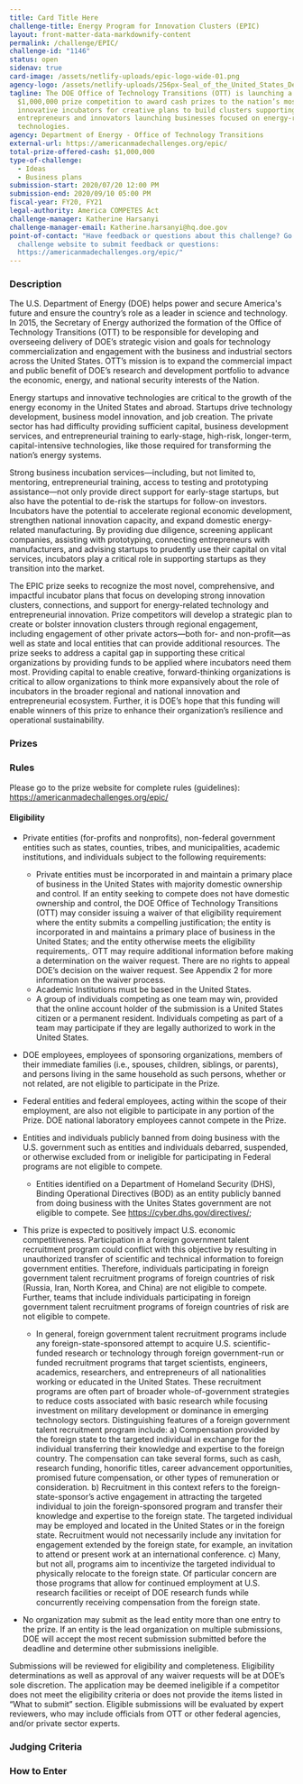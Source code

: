 ```yaml
---
title: Card Title Here
challenge-title: Energy Program for Innovation Clusters (EPIC)
layout: front-matter-data-markdownify-content
permalink: /challenge/EPIC/
challenge-id: "1146"
status: open
sidenav: true
card-image: /assets/netlify-uploads/epic-logo-wide-01.png
agency-logo: /assets/netlify-uploads/256px-Seal_of_the_United_States_Department_of_Energy.png
tagline: The DOE Office of Technology Transitions (OTT) is launching a
  $1,000,000 prize competition to award cash prizes to the nation’s most
  innovative incubators for creative plans to build clusters supporting
  entrepreneurs and innovators launching businesses focused on energy-related
  technologies.
agency: Department of Energy - Office of Technology Transitions
external-url: https://americanmadechallenges.org/epic/
total-prize-offered-cash: $1,000,000
type-of-challenge:
  - Ideas
  - Business plans
submission-start: 2020/07/20 12:00 PM
submission-end: 2020/09/10 05:00 PM
fiscal-year: FY20, FY21
legal-authority: America COMPETES Act
challenge-manager: Katherine Harsanyi
challenge-manager-email: Katherine.harsanyi@hq.doe.gov
point-of-contact: "Have feedback or questions about this challenge? Go to the
  challenge website to submit feedback or questions:
  https://americanmadechallenges.org/epic/"
---
```

### Description

The U.S. Department of Energy (DOE) helps power and secure America's future and ensure the country’s role as a leader in science and technology. In 2015, the Secretary of Energy authorized the formation of the Office of Technology Transitions (OTT) to be responsible for developing and overseeing delivery of DOE’s strategic vision and goals for technology commercialization and engagement with the business and industrial sectors across the United States. OTT’s mission is to expand the commercial impact and public benefit of DOE’s research and development portfolio to advance the economic, energy, and national security interests of the Nation.  

Energy startups and innovative technologies are critical to the growth of the energy economy in the United States and abroad. Startups drive technology development, business model innovation, and job creation. The private sector has had difficulty providing sufficient capital, business development services, and entrepreneurial training to early-stage, high-risk, longer-term, capital-intensive technologies, like those required for transforming the nation’s energy systems.  

Strong business incubation services—including, but not limited to, mentoring, entrepreneurial training, access to testing and prototyping assistance—not only provide direct support for early-stage startups, but also have the potential to de-risk the startups for follow-on investors. Incubators have the potential to accelerate regional economic development, strengthen national innovation capacity, and expand domestic energy-related manufacturing. By providing due diligence, screening applicant companies, assisting with prototyping, connecting entrepreneurs with manufacturers, and advising startups to prudently use their capital on vital services, incubators play a critical role in supporting startups as they transition into the market. 

The EPIC prize seeks to recognize the most novel, comprehensive, and impactful incubator plans that focus on developing strong innovation clusters, connections, and support for energy-related technology and entrepreneurial innovation. Prize competitors will develop a strategic plan to create or bolster innovation clusters through regional engagement, including engagement of other private actors—both for- and non-profit—as well as state and local entities that can provide additional resources. 
The prize seeks to address a capital gap in supporting these critical organizations by providing funds to be applied where incubators need them most. Providing capital to enable creative, forward-thinking organizations is critical to allow organizations to think more expansively about the role of incubators in the broader regional and national innovation and entrepreneurial ecosystem. Further, it is DOE’s hope that this funding will enable winners of this prize to enhance their organization’s resilience and operational sustainability.  

### Prizes

### Rules

Please go to the prize website for complete rules (guidelines): https://americanmadechallenges.org/epic/

#### Eligibility

* Private entities (for-profits and nonprofits), non-federal government entities such as states, counties, tribes, and municipalities, academic institutions, and individuals subject to the following requirements:

  * Private entities must be incorporated in and maintain a primary place of business in the United States with majority domestic ownership and control. If an entity seeking to compete does not have domestic ownership and control, the DOE Office of Technology Transitions (OTT) may consider issuing a waiver of that eligibility requirement where the entity submits a compelling justification; the entity is incorporated in and maintains a primary place of business in the United States; and the entity otherwise meets the eligibility requirements,. OTT may require additional information before making a determination on the waiver request. There are no rights to appeal DOE’s decision on the waiver request. See Appendix 2 for more information on the waiver process. 
  * Academic Institutions must be based in the United States.
  * A group of individuals competing as one team may win, provided that the online account holder of the submission is a United States citizen or a permanent resident. Individuals competing as part of a team may participate if they are legally authorized to work in the United States. 
* DOE employees, employees of sponsoring organizations, members of their immediate families (i.e., spouses, children, siblings, or parents), and persons living in the same household as such persons, whether or not related, are not eligible to participate in the Prize. 
* Federal entities and federal employees, acting within the scope of their employment, are also not eligible to participate in any portion of the Prize. DOE national laboratory employees cannot compete in the Prize.
* Entities and individuals publicly banned from doing business with the U.S. government such as entities and individuals debarred, suspended, or otherwise excluded from or ineligible for participating in Federal programs are not eligible to compete.

  * Entities identified on a Department of Homeland Security (DHS), Binding Operational Directives (BOD) as an entity publicly banned from doing business with the Unites States government are not eligible to compete. See https://cyber.dhs.gov/directives/; 
* This prize is expected to positively impact U.S. economic competitiveness. Participation in a foreign government talent recruitment program could conflict with this objective by resulting in unauthorized transfer of scientific and technical information to foreign government entities. Therefore, individuals participating in foreign government talent recruitment programs of foreign countries of risk (Russia, Iran, North Korea, and China) are not eligible to compete. Further, teams that include individuals participating in foreign government talent recruitment programs of foreign countries of risk are not eligible to compete.

  * In general, foreign government talent recruitment programs include any foreign-state-sponsored attempt to acquire U.S. scientific-funded research or technology through foreign government-run or funded recruitment programs that target scientists, engineers, academics, researchers, and entrepreneurs of all nationalities working or educated in the United States. These recruitment programs are often part of broader whole-of-government strategies to reduce costs associated with basic research while focusing investment on military development or dominance in emerging technology sectors. 
    Distinguishing features of a foreign government talent recruitment program include: 
    a) Compensation provided by the foreign state to the targeted individual in exchange for the individual transferring their knowledge and expertise to the foreign country. The compensation can take several forms, such as cash, research funding, honorific titles, career advancement opportunities, promised future compensation, or other types of remuneration or consideration. 
    b) Recruitment in this context refers to the foreign-state-sponsor’s active engagement in attracting the targeted individual to join the foreign-sponsored program and transfer their knowledge and expertise to the foreign state. The targeted individual may be employed and located in the United States or in the foreign state. Recruitment would not necessarily include any invitation for engagement extended by the foreign state, for example, an invitation to attend or present work at an international conference. 
    c) Many, but not all, programs aim to incentivize the targeted individual to physically relocate to the foreign state. Of particular concern are those programs that allow for continued employment at U.S. research facilities or receipt of DOE research funds while concurrently receiving compensation from the foreign state.  
* No organization may submit as the lead entity more than one entry to the prize. If an entity is the lead organization on multiple submissions, DOE will accept the most recent submission submitted before the deadline and determine other submissions ineligible.

Submissions will be reviewed for eligibility and completeness. Eligibility determinations as well as approval of any waiver requests will be at DOE’s sole discretion. The application may be deemed ineligible if a competitor does not meet the eligibility criteria or does not provide the items listed in “What to submit” section. Eligible submissions will be evaluated by expert reviewers, who may include officials from OTT or other federal agencies, and/or private sector experts.

### Judging Criteria

### How to Enter